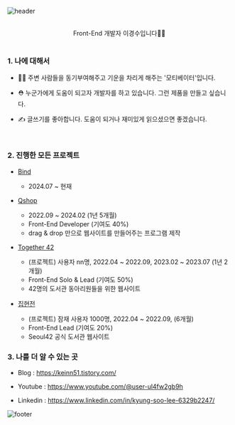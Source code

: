 ![header](https://capsule-render.vercel.app/api?type=waving&color=7F7FD5&text=KyungSoo%20%20&height=200&fontSize=90&fontColor=ffffff)

<br />

<div align="center">
  Front-End 개발자 이경수입니다👋🏻
</div>

<br />

### 1. 나에 대해서

- 💪🏻 주변 사람들을 동기부여해주고 기운을 차리게 해주는 '모티베이터'입니다.

- ⛑️  누군가에게 도움이 되고자 개발자를 하고 있습니다. 그런 제품을 만들고 싶습니다.
  
- ✍️ 글쓰기를 좋아합니다. 도움이 되거나 재미있게 읽으셨으면 좋겠습니다.

<br/>

### 2. 진행한 모든 프로젝트

- [Bind]()
  - 2024.07 ~ 현재

- [Qshop](https://qshop.ai/)
  - 2022.09 ~ 2024.02 (1년 5개월)
  - Front-End Developer (기여도 40%)
  - drag & drop 만으로 웹사이트를 만들어주는 프로그램 제작

- [Together 42](https://github.com/Together42/frontend)
  - (프로젝트) 사용자 nn명, 2022.04 ~ 2022.09, 2023.02 ~ 2023.07 (1년 2개월)
  - Front-End Solo & Lead (기여도 50%)
  - 42명의 도서관 동아리원들을 위한 웹사이트
 
- [집현전](https://github.com/jiphyeonjeon-42/frontend)
  - (프로젝트) 잠재 사용자 1000명, 2022.04 ~ 2022.09, (6개월)
  - Front-End Lead (기여도 20%)
  - Seoul42 공식 도서관 웹사이트


### 3. 나를 더 알 수 있는 곳

- Blog : https://keinn51.tistory.com/

- Youtube : https://www.youtube.com/@user-ul4fw2gb9h

- Linkedin : https://www.linkedin.com/in/kyung-soo-lee-6329b2247/

![footer](https://capsule-render.vercel.app/api?section=footer&type=waving&color=7F7FD5)
